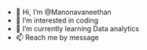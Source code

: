 - 👋 Hi, I’m @Manonavaneethan
- 👀 I’m interested in coding
- 🌱 I’m currently learning Data analytics
- 📫 Reach me by message

<!---
Manonavaneethan M is a ✨ special ✨ repository because its `README.md` (this file) appears on your GitHub profile.
You can click the Preview link to take a look at your changes.
--->
